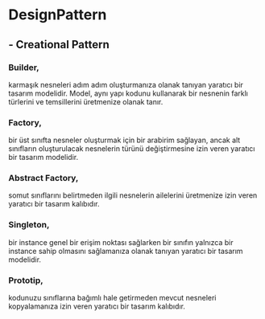 # DesignPattern


## - Creational Pattern
### Builder, 
karmaşık nesneleri adım adım oluşturmanıza olanak tanıyan yaratıcı bir tasarım modelidir. 
Model, aynı yapı kodunu kullanarak bir nesnenin farklı türlerini ve temsillerini üretmenize olanak tanır.

### Factory,
bir üst sınıfta nesneler oluşturmak için bir arabirim sağlayan,
ancak alt sınıfların oluşturulacak nesnelerin türünü değiştirmesine izin veren yaratıcı bir tasarım modelidir.

### Abstract Factory, 
somut sınıflarını belirtmeden ilgili nesnelerin ailelerini üretmenize izin veren yaratıcı bir tasarım kalıbıdır.

### Singleton,
bir instance genel bir erişim noktası sağlarken bir sınıfın yalnızca bir instance sahip olmasını sağlamanıza olanak tanıyan yaratıcı bir tasarım modelidir.

### Prototip,
kodunuzu sınıflarına bağımlı hale getirmeden mevcut nesneleri kopyalamanıza izin veren yaratıcı bir tasarım kalıbıdır.
